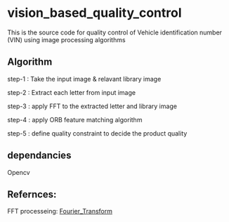 # vision_based_quality_control
 This is the source code for quality control of Vehicle identification number (VIN) using image processing algorithms
 
## Algorithm
step-1 : Take the input image & relavant library image 

step-2 : Extract each letter from input image

step-3 : apply FFT to the extracted letter and library image

step-4 : apply ORB feature matching algorithm

step-5 : define quality constraint to decide the product quality

## dependancies
Opencv

## Refernces:
FFT processeing: [Fourier_Transform](https://github.com/Saleh-I/Fourier-Transform.git)
